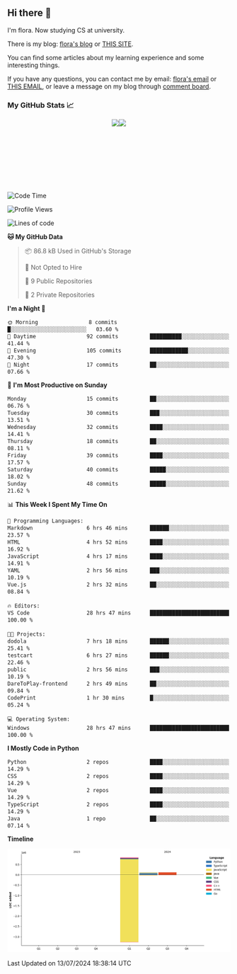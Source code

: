 ## Hi there 👋

I'm flora. Now studying CS at university. 

There is my blog: [flora's blog](https://florae006.github.io/) or [THIS SITE](https://dodolalorc.cn/). 

You can find some articles about my learning experience and some interesting things.

If you have any questions, you can contact me by email: [flora's email](mailto:chenflora124@gmail.com) or [THIS EMAIL](mailto:flora_chen2021@163.com), or leave a message on my blog through [comment board](https://florae006.github.io/comments/).

### My GitHub Stats 📈
<div style="display:flex;flex-direction:row;justify-content:center;">
  <img height="150" class="img" src="https://github-readme-stats.vercel.app/api?username=Florae006&count_private=true&show_icons=true&theme=graywhite&show_owner=true" />
  <img height="150" class="img" src="https://github-readme-stats.vercel.app/api/top-langs/?username=Florae006&layout=compact&theme=graywhite" />
</div>

<!--START_SECTION:waka-->
![Code Time](http://img.shields.io/badge/Code%20Time-32%20hrs%2059%20mins-blue)

![Profile Views](http://img.shields.io/badge/Profile%20Views-64-blue)

![Lines of code](https://img.shields.io/badge/From%20Hello%20World%20I%27ve%20Written-1.1%20million%20lines%20of%20code-blue)

**🐱 My GitHub Data** 

> 📦 86.8 kB Used in GitHub's Storage 
 > 
> 🚫 Not Opted to Hire
 > 
> 📜 9 Public Repositories 
 > 
> 🔑 2 Private Repositories 
 > 
**I'm a Night 🦉** 

```text
🌞 Morning                8 commits           █░░░░░░░░░░░░░░░░░░░░░░░░   03.60 % 
🌆 Daytime                92 commits          ██████████░░░░░░░░░░░░░░░   41.44 % 
🌃 Evening                105 commits         ████████████░░░░░░░░░░░░░   47.30 % 
🌙 Night                  17 commits          ██░░░░░░░░░░░░░░░░░░░░░░░   07.66 % 
```
📅 **I'm Most Productive on Sunday** 

```text
Monday                   15 commits          ██░░░░░░░░░░░░░░░░░░░░░░░   06.76 % 
Tuesday                  30 commits          ███░░░░░░░░░░░░░░░░░░░░░░   13.51 % 
Wednesday                32 commits          ████░░░░░░░░░░░░░░░░░░░░░   14.41 % 
Thursday                 18 commits          ██░░░░░░░░░░░░░░░░░░░░░░░   08.11 % 
Friday                   39 commits          ████░░░░░░░░░░░░░░░░░░░░░   17.57 % 
Saturday                 40 commits          █████░░░░░░░░░░░░░░░░░░░░   18.02 % 
Sunday                   48 commits          █████░░░░░░░░░░░░░░░░░░░░   21.62 % 
```


📊 **This Week I Spent My Time On** 

```text
💬 Programming Languages: 
Markdown                 6 hrs 46 mins       ██████░░░░░░░░░░░░░░░░░░░   23.57 % 
HTML                     4 hrs 52 mins       ████░░░░░░░░░░░░░░░░░░░░░   16.92 % 
JavaScript               4 hrs 17 mins       ████░░░░░░░░░░░░░░░░░░░░░   14.91 % 
YAML                     2 hrs 56 mins       ███░░░░░░░░░░░░░░░░░░░░░░   10.19 % 
Vue.js                   2 hrs 32 mins       ██░░░░░░░░░░░░░░░░░░░░░░░   08.84 % 

🔥 Editors: 
VS Code                  28 hrs 47 mins      █████████████████████████   100.00 % 

🐱‍💻 Projects: 
dodola                   7 hrs 18 mins       ██████░░░░░░░░░░░░░░░░░░░   25.41 % 
testcart                 6 hrs 27 mins       ██████░░░░░░░░░░░░░░░░░░░   22.46 % 
public                   2 hrs 56 mins       ███░░░░░░░░░░░░░░░░░░░░░░   10.19 % 
DareToPlay-frontend      2 hrs 49 mins       ██░░░░░░░░░░░░░░░░░░░░░░░   09.84 % 
CodePrint                1 hr 30 mins        █░░░░░░░░░░░░░░░░░░░░░░░░   05.24 % 

💻 Operating System: 
Windows                  28 hrs 47 mins      █████████████████████████   100.00 % 
```

**I Mostly Code in Python** 

```text
Python                   2 repos             ████░░░░░░░░░░░░░░░░░░░░░   14.29 % 
CSS                      2 repos             ████░░░░░░░░░░░░░░░░░░░░░   14.29 % 
Vue                      2 repos             ████░░░░░░░░░░░░░░░░░░░░░   14.29 % 
TypeScript               2 repos             ████░░░░░░░░░░░░░░░░░░░░░   14.29 % 
Java                     1 repo              ██░░░░░░░░░░░░░░░░░░░░░░░   07.14 % 
```



**Timeline**

![Lines of Code chart](https://raw.githubusercontent.com/Florae006/Florae006/main/assets/bar_graph.png)


 Last Updated on 13/07/2024 18:38:14 UTC
<!--END_SECTION:waka-->

<!--
**Florae006/Florae006** is a ✨ _special_ ✨ repository because its `README.md` (this file) appears on your GitHub profile.

Here are some ideas to get you started:

- 🔭 I’m currently working on ...
- 🌱 I’m currently learning ...
- 👯 I’m looking to collaborate on ...
- 🤔 I’m looking for help with ...
- 💬 Ask me about ...
- 📫 How to reach me: ...
- 😄 Pronouns: ...
- ⚡ Fun fact: ...
  -->
